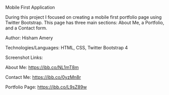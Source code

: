 Mobile First Application

During this project I focused on creating a mobile first portfolio page using
Twitter Bootstrap. This page has three main sections: About Me, a Portfolio, and a 
Contact form. 




Author: Hisham Amery

Technologies/Languages: HTML, CSS, Twitter Bootstrap 4

Screenshot Links:

About Me: https://ibb.co/NL1mT8m

Contact Me: https://ibb.co/0yzMn8r

Portfolio Page: https://ibb.co/L9sZ89w

